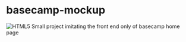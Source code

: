 # basecamp-mockup
![HTML5](https://img.shields.io/badge/html5-%23E34F26.svg?style=for-the-badge&logo=html5&logoColor=white)
Small project imitating the front end only of basecamp home page
